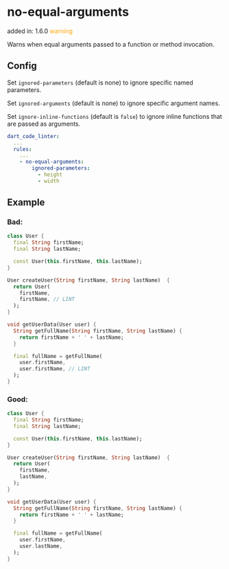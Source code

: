 # no-equal-arguments
added in: 1.6.0 <span style="color: orange">warning</span>

Warns when equal arguments passed to a function or method invocation.

## Config
Set `ignored-parameters` (default is none) to ignore specific named parameters.

Set `ignored-arguments` (default is none) to ignore specific argument names.

Set `ignore-inline-functions` (default is `false`) to ignore inline functions that are passed as arguments.
```yaml
dart_code_linter:
  ...
  rules:
    ...
    - no-equal-arguments:
        ignored-parameters:
          - height
          - width
```
## Example
### Bad:
```dart
class User {
  final String firstName;
  final String lastName;

  const User(this.firstName, this.lastName);
}

User createUser(String firstName, String lastName)  {
  return User(
    firstName,
    firstName, // LINT
  );
}

void getUserData(User user) {
  String getFullName(String firstName, String lastName) {
    return firstName + ' ' + lastName;
  }

  final fullName = getFullName(
    user.firstName,
    user.firstName, // LINT
  );
}
```
### Good:
```dart
class User {
  final String firstName;
  final String lastName;

  const User(this.firstName, this.lastName);
}

User createUser(String firstName, String lastName)  {
  return User(
    firstName,
    lastName,
  );
}

void getUserData(User user) {
  String getFullName(String firstName, String lastName) {
    return firstName + ' ' + lastName;
  }

  final fullName = getFullName(
    user.firstName,
    user.lastName,
  );
}
```

